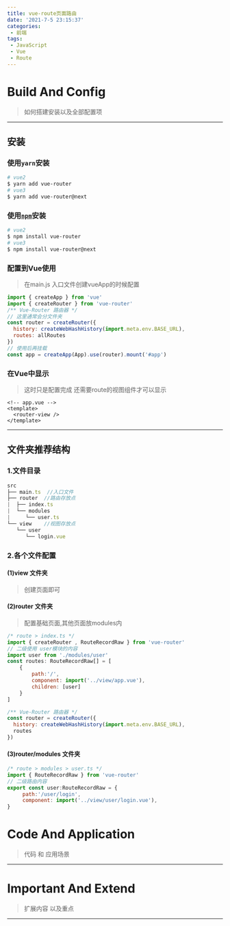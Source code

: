 ```yaml
---
title: vue-route页面路由
date: '2021-7-5 23:15:37'
categories:
 - 前端
tags:
 - JavaScript
 - Vue
 - Route
---
```


# Build And Config

> 如何搭建安装以及全部配置项

---

## 安装

### 使用`yarn`安装

```bash
# vue2
$ yarn add vue-router
# vue3
$ yarn add vue-router@next
```

### 使用[`npm`](https://router.vuejs.org/zh/installation.html#npm)安装

```bash
# vue2
$ npm install vue-router
# vue3
$ npm install vue-router@next
```

### 配置到Vue使用

> 在main.js 入口文件创建vueApp的时候配置

```js
import { createApp } from 'vue'
import { createRouter } from 'vue-router'
/** Vue-Router 路由器 */
// 这里通常会分文件夹
const router = createRouter({
  history: createWebHashHistory(import.meta.env.BASE_URL),
  routes: allRoutes
})
// 使用后再挂载
const app = createApp(App).use(router).mount('#app')
```

### 在Vue中显示

> 这时只是配置完成 还需要route的视图组件才可以显示

```vue
<!-- app.vue -->
<template>
  <router-view />
</template>
```

---

## 文件夹推荐结构

### 1.文件目录

```js
src
├── main.ts  //入口文件
├── router	//路由存放点
|  ├── index.ts
|  └── modules
|     └── user.ts
└── view	//视图存放点
   └── user
      └── login.vue
```

### 2.各个文件配置

#### (1)view 文件夹

> 创建页面即可

#### (2)router 文件夹

> 配置基础页面,其他页面放modules内

```js
/* route > index.ts */
import { createRouter , RouteRecordRaw } from 'vue-router'
// 二级使用 user模块的内容
import user from './modules/user'
const routes: RouteRecordRaw[] = [
    {
        path:'/',
        component: import('../view/app.vue'),
        children: [user]
    }
]

/** Vue-Router 路由器 */
const router = createRouter({
  history: createWebHashHistory(import.meta.env.BASE_URL),
  routes
})
```

#### (3)router/modules 文件夹

```js
/* route > modules > user.ts */
import { RouteRecordRaw } from 'vue-router'
// 二级路由内容
export const user:RouteRecordRaw = {
     path:'/user/login',
     component: import('../view/user/login.vue'),
}
```

# Code And Application

> 代码 和 应用场景

---



# Important And Extend

> 扩展内容 以及重点

---